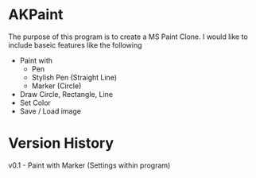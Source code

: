 # AKPaint
The purpose of this program is to create a MS Paint Clone.  I would like to include baseic features like the following
 * Paint with 
      - Pen
      - Stylish Pen (Straight Line)
      - Marker (Circle)
 * Draw Circle, Rectangle, Line
 * Set Color 
 * Save / Load image
 
 # Version History
 v0.1 - Paint with Marker (Settings within program)
      
      
      
